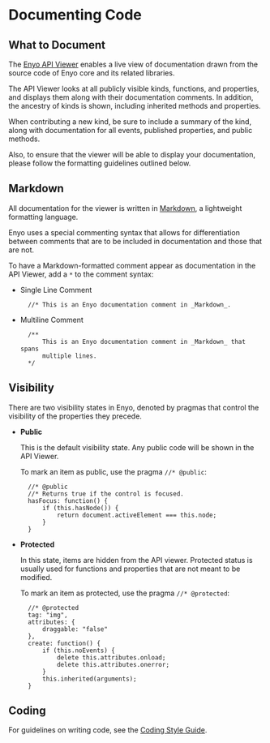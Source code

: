 # Documenting Code

## What to Document

The [Enyo API Viewer](http://enyojs.com/api) enables a live view of
documentation drawn from the source code of Enyo core and its related libraries.

The API Viewer looks at all publicly visible kinds, functions, and properties,
and displays them along with their documentation comments.  In addition, the
ancestry of kinds is shown, including inherited methods and properties.

When contributing a new kind, be sure to include a summary of the kind, along
with documentation for all events, published properties, and public methods.

Also, to ensure that the viewer will be able to display your documentation,
please follow the formatting guidelines outlined below.

## Markdown

All documentation for the viewer is written in
[Markdown](http://daringfireball.net/projects/markdown/), a lightweight
formatting language.

Enyo uses a special commenting syntax that allows for differentiation between
comments that are to be included in documentation and those that are not.

To have a Markdown-formatted comment appear as documentation in the API Viewer,
add a `*` to the comment syntax:

- Single Line Comment

        //* This is an Enyo documentation comment in _Markdown_.

- Multiline Comment

        /**
            This is an Enyo documentation comment in _Markdown_ that spans
            multiple lines.
        */

## Visibility

There are two visibility states in Enyo, denoted by pragmas that control the
visibility of the properties they precede.

* **Public**

    This is the default visibility state.  Any public code will be shown in the
    API Viewer.

    To mark an item as public, use the pragma `//* @public`:

        //* @public
        //* Returns true if the control is focused.
        hasFocus: function() {
            if (this.hasNode()) {
                return document.activeElement === this.node;
            }
        }

* **Protected**

    In this state, items are hidden from the API viewer.  Protected status is
    usually used for functions and properties that are not meant to be modified.

    To mark an item as protected, use the pragma `//* @protected`:

        //* @protected
        tag: "img",
        attributes: {
            draggable: "false"
        },
        create: function() {
            if (this.noEvents) {
                delete this.attributes.onload;
                delete this.attributes.onerror;
            }
            this.inherited(arguments);
        }

## Coding

For guidelines on writing code, see the [Coding Style Guide](style-guide.html).